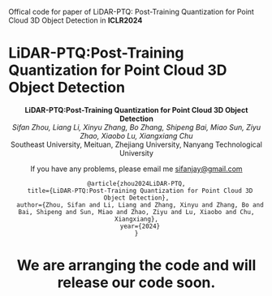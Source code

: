Offical code for paper of LiDAR-PTQ: Post-Training Quantization for Point Cloud 3D Object Detection in **ICLR2024**

# LiDAR-PTQ:Post-Training Quantization for Point Cloud 3D Object Detection 
<div align='center'>

**LiDAR-PTQ:Post-Training Quantization for Point Cloud 3D Object Detection**\
*Sifan Zhou, Liang Li, Xinyu Zhang, Bo Zhang, Shipeng Bai, Miao Sun, Ziyu Zhao, Xiaobo Lu, Xiangxiang Chu*\
Southeast University, Meituan, Zhejiang University, Nanyang Technological University

If you have any problems, please email me sifanjay@gmail.com


```
@article{zhou2024LiDAR-PTQ,
  title={LiDAR-PTQ:Post-Training Quantization for Point Cloud 3D Object Detection},
  author={Zhou, Sifan and Li, Liang and Zhang, Xinyu and Zhang, Bo and Bai, Shipeng and Sun, Miao and Zhao, Ziyu and Lu, Xiaobo and Chu, Xiangxiang},
  year={2024}
}
```

# We are arranging the code and will release our code soon.
